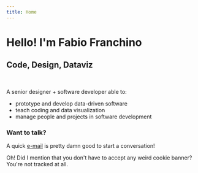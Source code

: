 ```yaml
---
title: Home
---
```


# Hello! I'm Fabio Franchino

## Code, Design, Dataviz

<br />

A senior <span class="s">designer</span> + <span class="s">software developer</span> able to:



- prototype and develop <span class="s" data-type="underline">data-driven</span> software
- teach <span class="s" data-type="underline">coding</span> and <span class="s" data-type="underline">data visualization</span>
- manage <span class="s" data-type="underline">people</span> and <span class="s" data-type="underline">projects</span> in software development


### Want to talk?

A quick <span class="s" data-type="underline" data-color="#333">[e-mail](mailto:fabio.franchino@gmail.com)</span> is pretty damn good to start a conversation!

Oh! Did I mention that you don't have to accept any weird cookie banner?
<br />You're <span class="s" data-type="underline" data-color="#333">not tracked</span> at all.